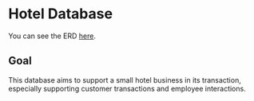 # Hotel Database
You can see the ERD [here](https://github.com/grapemoli/N311_Projects/files/10974478/Nguyen_Grace_ER.pdf).

## Goal
This database aims to support a small hotel business in its transaction, especially supporting customer transactions and employee interactions.

